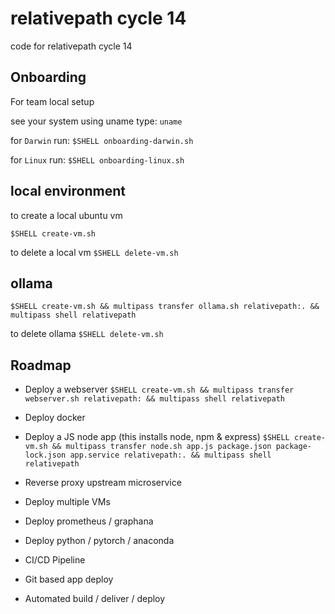 # relativepath cycle 14
code for relativepath cycle 14

## Onboarding
For team local setup 

see your system using uname type: 
`uname`

for `Darwin` run: 
`$SHELL onboarding-darwin.sh`

for `Linux` run:
`$SHELL onboarding-linux.sh`

## local environment
to create a local ubuntu vm

`$SHELL create-vm.sh`

to delete a local vm
`$SHELL delete-vm.sh`

## ollama

`$SHELL create-vm.sh && multipass transfer ollama.sh relativepath:. && 
multipass shell relativepath`

to delete ollama
`$SHELL delete-vm.sh`

## Roadmap

* Deploy a webserver
  `$SHELL create-vm.sh && multipass transfer webserver.sh relativepath: && multipass shell relativepath`

* Deploy docker
* Deploy a JS node app (this installs node, npm & express)
  `$SHELL create-vm.sh && multipass transfer node.sh app.js package.json package-lock.json app.service relativepath:. && multipass shell relativepath`

* Reverse proxy upstream microservice
* Deploy multiple VMs
* Deploy prometheus / graphana
* Deploy python / pytorch / anaconda
* CI/CD Pipeline
* Git based app deploy
* Automated build / deliver / deploy
